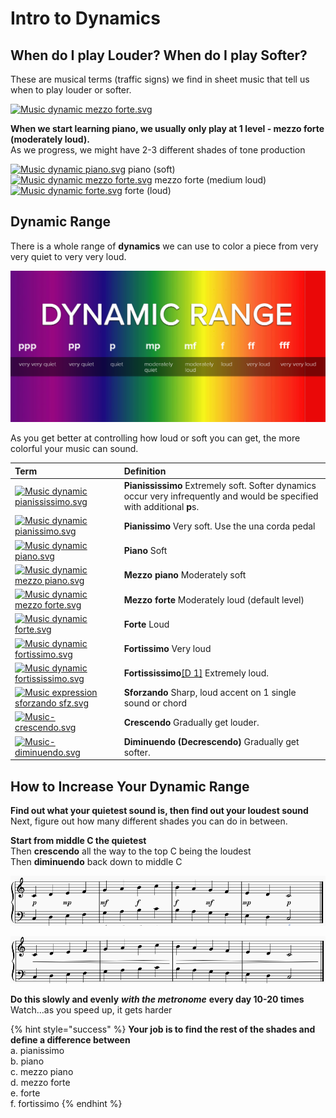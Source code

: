 # Intro to Dynamics

## When do I play Louder? When do I play Softer?

These are musical terms \(traffic signs\) we find in sheet music that tell us when to play louder or softer. 

[![Music dynamic mezzo forte.svg](https://upload.wikimedia.org/wikipedia/commons/thumb/5/5b/Music_dynamic_mezzo_forte.svg/50px-Music_dynamic_mezzo_forte.svg.png)](https://en.wikipedia.org/wiki/File:Music_dynamic_mezzo_forte.svg)

**When we start learning piano, we usually only play at 1 level - mezzo forte \(moderately loud\).**  
As we progress, we might have 2-3 different shades of tone production   
  
[![Music dynamic piano.svg](https://upload.wikimedia.org/wikipedia/commons/thumb/4/48/Music_dynamic_piano.svg/29px-Music_dynamic_piano.svg.png)](https://en.wikipedia.org/wiki/File:Music_dynamic_piano.svg)       piano \(soft\)   
[![Music dynamic mezzo forte.svg](https://upload.wikimedia.org/wikipedia/commons/thumb/5/5b/Music_dynamic_mezzo_forte.svg/50px-Music_dynamic_mezzo_forte.svg.png)](https://en.wikipedia.org/wiki/File:Music_dynamic_mezzo_forte.svg)  mezzo forte \(medium loud\)   
 [![Music dynamic forte.svg](https://upload.wikimedia.org/wikipedia/commons/thumb/a/ad/Music_dynamic_forte.svg/29px-Music_dynamic_forte.svg.png)](https://en.wikipedia.org/wiki/File:Music_dynamic_forte.svg)       forte \(loud\)

## Dynamic Range

There is a whole range of **dynamics** we can use to color a piece from very very quiet to very very loud.

![](../../../.gitbook/assets/image%20%28108%29.png)

As you get better at controlling how loud or soft you can get, the more colorful your music can sound.

| **Term** | Definition |
| :--- | :--- |
| [![Music dynamic pianississimo.svg](https://upload.wikimedia.org/wikipedia/commons/thumb/c/c3/Music_dynamic_pianississimo.svg/73px-Music_dynamic_pianississimo.svg.png)](https://en.wikipedia.org/wiki/File:Music_dynamic_pianississimo.svg) | **Pianississimo** Extremely soft. Softer dynamics occur very infrequently and would be specified with additional **p**s. |
| [![Music dynamic pianissimo.svg](https://upload.wikimedia.org/wikipedia/commons/thumb/f/f8/Music_dynamic_pianissimo.svg/51px-Music_dynamic_pianissimo.svg.png)](https://en.wikipedia.org/wiki/File:Music_dynamic_pianissimo.svg) | **Pianissimo** Very soft. Use the una corda pedal |
| [![Music dynamic piano.svg](https://upload.wikimedia.org/wikipedia/commons/thumb/4/48/Music_dynamic_piano.svg/29px-Music_dynamic_piano.svg.png)](https://en.wikipedia.org/wiki/File:Music_dynamic_piano.svg) | **Piano** Soft |
| [![Music dynamic mezzo piano.svg](https://upload.wikimedia.org/wikipedia/commons/thumb/8/89/Music_dynamic_mezzo_piano.svg/50px-Music_dynamic_mezzo_piano.svg.png)](https://en.wikipedia.org/wiki/File:Music_dynamic_mezzo_piano.svg) | **Mezzo piano** Moderately soft |
| [![Music dynamic mezzo forte.svg](https://upload.wikimedia.org/wikipedia/commons/thumb/5/5b/Music_dynamic_mezzo_forte.svg/50px-Music_dynamic_mezzo_forte.svg.png)](https://en.wikipedia.org/wiki/File:Music_dynamic_mezzo_forte.svg) | **Mezzo forte** Moderately loud \(default level\) |
| [![Music dynamic forte.svg](https://upload.wikimedia.org/wikipedia/commons/thumb/a/ad/Music_dynamic_forte.svg/29px-Music_dynamic_forte.svg.png)](https://en.wikipedia.org/wiki/File:Music_dynamic_forte.svg) | **Forte** Loud |
| [![Music dynamic fortissimo.svg](https://upload.wikimedia.org/wikipedia/commons/thumb/3/34/Music_dynamic_fortissimo.svg/46px-Music_dynamic_fortissimo.svg.png)](https://en.wikipedia.org/wiki/File:Music_dynamic_fortissimo.svg) | **Fortissimo** Very loud |
| [![Music dynamic fortississimo.svg](https://upload.wikimedia.org/wikipedia/commons/thumb/7/7d/Music_dynamic_fortississimo.svg/53px-Music_dynamic_fortississimo.svg.png)](https://en.wikipedia.org/wiki/File:Music_dynamic_fortississimo.svg) | **Fortississimo**[\[D 1\]](https://en.wikipedia.org/wiki/List_of_musical_symbols#cite_note-ppp-9) Extremely loud. |
| [![Music expression sforzando sfz.svg](https://upload.wikimedia.org/wikipedia/commons/thumb/3/34/Music_expression_sforzando_sfz.svg/42px-Music_expression_sforzando_sfz.svg.png)](https://en.wikipedia.org/wiki/File:Music_expression_sforzando_sfz.svg) | **Sforzando** Sharp, loud accent on 1 single sound or chord |
| [![Music-crescendo.svg](https://upload.wikimedia.org/wikipedia/commons/thumb/4/48/Music-crescendo.svg/50px-Music-crescendo.svg.png)](https://en.wikipedia.org/wiki/File:Music-crescendo.svg) | **Crescendo** Gradually get louder. |
| [![Music-diminuendo.svg](https://upload.wikimedia.org/wikipedia/commons/thumb/4/48/Music-diminuendo.svg/50px-Music-diminuendo.svg.png)](https://en.wikipedia.org/wiki/File:Music-diminuendo.svg) | **Diminuendo \(Decrescendo\)** Gradually get softer. |

## How to Increase Your Dynamic Range

**Find out what your quietest sound is, then find out your loudest sound**  
Next, figure out how many different shades you can do in between.

**Start from middle C the quietest**  
Then **crescendo** all the way to the top C being the loudest  
Then **diminuendo** back down to middle C

![](../../../.gitbook/assets/image%20%28107%29.png)

![](../../../.gitbook/assets/image%20%28109%29.png)

**Do this slowly and evenly** _**with the metronome**_ **every day 10-20 times**  
Watch...as you speed up, it gets harder

{% hint style="success" %}
**Your job is to find the rest of the shades and define a difference between**   
a. pianissimo   
b. piano   
c. mezzo piano   
d. mezzo forte   
e. forte   
f. fortissimo
{% endhint %}

